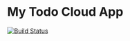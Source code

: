 # My Todo Cloud App

[![Build Status](https://travis-ci.org/gravitonian/my-todo-cloud.svg?branch=master)](https://travis-ci.org/gravitonian/my-todo-cloud)